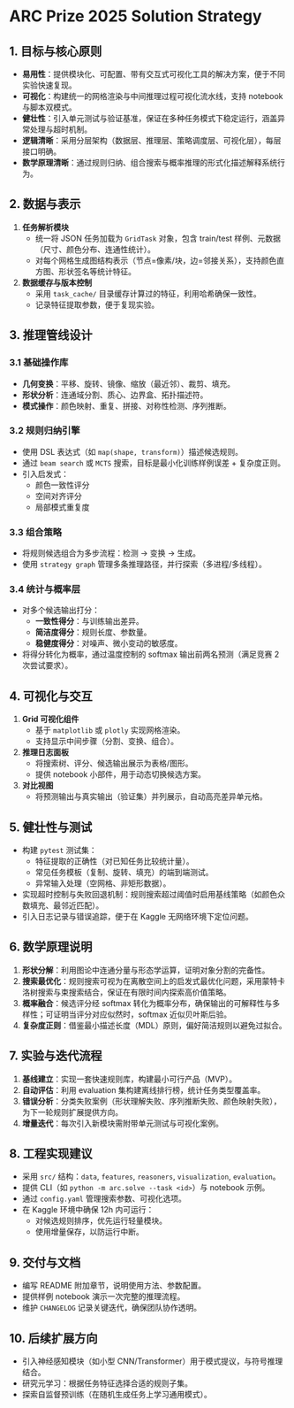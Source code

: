 # ARC Prize 2025 Solution Strategy

## 1. 目标与核心原则
- **易用性**：提供模块化、可配置、带有交互式可视化工具的解决方案，便于不同实验快速复现。
- **可视化**：构建统一的网格渲染与中间推理过程可视化流水线，支持 notebook 与脚本双模式。
- **健壮性**：引入单元测试与验证基准，保证在多种任务模式下稳定运行，涵盖异常处理与超时机制。
- **逻辑清晰**：采用分层架构（数据层、推理层、策略调度层、可视化层），每层接口明确。
- **数学原理清晰**：通过规则归纳、组合搜索与概率推理的形式化描述解释系统行为。

## 2. 数据与表示
1. **任务解析模块**
   - 统一将 JSON 任务加载为 `GridTask` 对象，包含 train/test 样例、元数据（尺寸、颜色分布、连通性统计）。
   - 对每个网格生成图结构表示（节点=像素/块，边=邻接关系），支持颜色直方图、形状签名等统计特征。
2. **数据缓存与版本控制**
   - 采用 `task_cache/` 目录缓存计算过的特征，利用哈希确保一致性。
   - 记录特征提取参数，便于复现实验。

## 3. 推理管线设计
### 3.1 基础操作库
- **几何变换**：平移、旋转、镜像、缩放（最近邻）、裁剪、填充。
- **形状分析**：连通域分割、质心、边界盒、拓扑描述符。
- **模式操作**：颜色映射、重复、拼接、对称性检测、序列推断。

### 3.2 规则归纳引擎
- 使用 DSL 表达式（如 `map(shape, transform)`）描述候选规则。
- 通过 `beam search` 或 `MCTS` 搜索，目标是最小化训练样例误差 + 复杂度正则。
- 引入启发式：
  - 颜色一致性评分
  - 空间对齐评分
  - 局部模式重复度

### 3.3 组合策略
- 将规则候选组合为多步流程：检测 → 变换 → 生成。
- 使用 `strategy graph` 管理多条推理路径，并行探索（多进程/多线程）。

### 3.4 统计与概率层
- 对多个候选输出打分：
  - **一致性得分**：与训练输出差异。
  - **简洁度得分**：规则长度、参数量。
  - **稳健度得分**：对噪声、微小变动的敏感度。
- 将得分转化为概率，通过温度控制的 softmax 输出前两名预测（满足竞赛 2 次尝试要求）。

## 4. 可视化与交互
1. **Grid 可视化组件**
   - 基于 `matplotlib` 或 `plotly` 实现网格渲染。
   - 支持显示中间步骤（分割、变换、组合）。
2. **推理日志面板**
   - 将搜索树、评分、候选输出展示为表格/图形。
   - 提供 notebook 小部件，用于动态切换候选方案。
3. **对比视图**
   - 将预测输出与真实输出（验证集）并列展示，自动高亮差异单元格。

## 5. 健壮性与测试
- 构建 `pytest` 测试集：
  - 特征提取的正确性（对已知任务比较统计量）。
  - 常见任务模板（复制、旋转、填充）的端到端测试。
  - 异常输入处理（空网格、非矩形数据）。
- 实现超时控制与失败回退机制：规则搜索超过阈值时启用基线策略（如颜色众数填充、最邻近匹配）。
- 引入日志记录与错误追踪，便于在 Kaggle 无网络环境下定位问题。

## 6. 数学原理说明
1. **形状分解**：利用图论中连通分量与形态学运算，证明对象分割的完备性。
2. **搜索最优化**：规则搜索可视为在离散空间上的启发式最优化问题，采用蒙特卡洛树搜索与束搜索结合，保证在有限时间内探索高价值策略。
3. **概率融合**：候选评分经 softmax 转化为概率分布，确保输出的可解释性与多样性；可证明当评分对应似然时，softmax 近似贝叶斯后验。
4. **复杂度正则**：借鉴最小描述长度（MDL）原则，偏好简洁规则以避免过拟合。

## 7. 实验与迭代流程
1. **基线建立**：实现一套快速规则库，构建最小可行产品（MVP）。
2. **自动评估**：利用 evaluation 集构建离线排行榜，统计任务类型覆盖率。
3. **错误分析**：分类失败案例（形状理解失败、序列推断失败、颜色映射失败），为下一轮规则扩展提供方向。
4. **增量迭代**：每次引入新模块需附带单元测试与可视化案例。

## 8. 工程实现建议
- 采用 `src/` 结构：`data`, `features`, `reasoners`, `visualization`, `evaluation`。
- 提供 CLI（如 `python -m arc.solve --task <id>`）与 notebook 示例。
- 通过 `config.yaml` 管理搜索参数、可视化选项。
- 在 Kaggle 环境中确保 12h 内可运行：
  - 对候选规则排序，优先运行轻量模块。
  - 使用增量保存，以防运行中断。

## 9. 交付与文档
- 编写 README 附加章节，说明使用方法、参数配置。
- 提供样例 notebook 演示一次完整的推理流程。
- 维护 `CHANGELOG` 记录关键迭代，确保团队协作透明。

## 10. 后续扩展方向
- 引入神经感知模块（如小型 CNN/Transformer）用于模式提议，与符号推理结合。
- 研究元学习：根据任务特征选择合适的规则子集。
- 探索自监督预训练（在随机生成任务上学习通用模式）。

